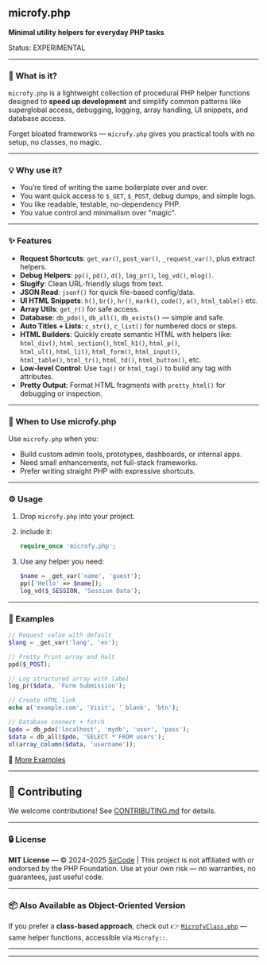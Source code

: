 ## microfy.php

**Minimal utility helpers for everyday PHP tasks**

Status: EXPERIMENTAL

---

### 🧰 What is it?

`microfy.php` is a lightweight collection of procedural PHP helper functions designed to **speed up development** and simplify common patterns like superglobal access, debugging, logging, array handling, UI snippets, and database access.

Forget bloated frameworks — `microfy.php` gives you practical tools with no setup, no classes, no magic.

---

### 💡 Why use it?

* You’re tired of writing the same boilerplate over and over.
* You want quick access to `$_GET`, `$_POST`, debug dumps, and simple logs.
* You like readable, testable, no-dependency PHP.
* You value control and minimalism over "magic".

---

### ✨ Features

* **Request Shortcuts**: `get_var()`, `post_var()`, `_request_var()`, plus extract helpers.
* **Debug Helpers**: `pp()`, `pd()`, `d()`, `log_pr()`, `log_vd()`, `mlog()`.
* **Slugify**: Clean URL-friendly slugs from text.
* **JSON Read**: `jsonf()` for quick file-based config/data.
* **UI HTML Snippets**: `h()`, `br()`, `hr()`, `mark()`, `code()`, `a()`, `html_table()` etc.
* **Array Utils**: `get_r()` for safe access.
* **Database**: `db_pdo()`, `db_all()`, `db_exists()` — simple and safe.
* **Auto Titles + Lists**: `c_str()`, `c_list()` for numbered docs or steps.
* **HTML Builders**: Quickly create semantic HTML with helpers like:
  `html_div()`, `html_section()`, `html_h1()`, `html_p()`,  
  `html_ul()`, `html_li()`, `html_form()`, `html_input()`,  
  `html_table()`, `html_tr()`, `html_td()`, `html_button()`, etc.
* **Low-level Control**: Use `tag()` or `html_tag()` to build any tag with attributes.
* **Pretty Output**: Format HTML fragments with `pretty_html()` for debugging or inspection.


---

### 📌 When to Use microfy.php

Use `microfy.php` when you:

* Build custom admin tools, prototypes, dashboards, or internal apps.
* Need small enhancements, not full-stack frameworks.
* Prefer writing straight PHP with expressive shortcuts.

---

### ⚙️ Usage

1. Drop `microfy.php` into your project.

2. Include it:

   ```php
   require_once 'microfy.php';
   ```

3. Use any helper you need:

   ```php
   $name = _get_var('name', 'guest');
   pp(['Hello' => $name]);
   log_vd($_SESSION, 'Session Data');
   ```

---

### 🧪 Examples

```php
// Request value with default
$lang = _get_var('lang', 'en');

// Pretty Print array and halt
ppd($_POST);

// Log structured array with label
log_pr($data, 'Form Submission');

// Create HTML link
echo a('example.com', 'Visit', '_blank', 'btn');

// Database connect + fetch
$pdo = db_pdo('localhost', 'mydb', 'user', 'pass');
$data = db_all($pdo, 'SELECT * FROM users');
ul(array_column($data, 'username'));
```

🧪 [More Examples](https://itnb.com/microfy/)

---


## 🤝 Contributing

We welcome contributions! See [CONTRIBUTING.md](CONTRIBUTING.md) for details.

---

### 🔒 License

**MIT License** — © 2024–2025 [SirCode](https://itnb.com/) |
This project is not affiliated with or endorsed by the PHP Foundation.
Use at your own risk — no warranties, no guarantees, just useful code.

---

### 📦 Also Available as Object-Oriented Version

If you prefer a **class-based approach**, check out
👉 [`MicrofyClass.php`](https://github.com/sircode/MicrofyClass.php) — same helper functions, accessible via `Microfy::`.

---

---
